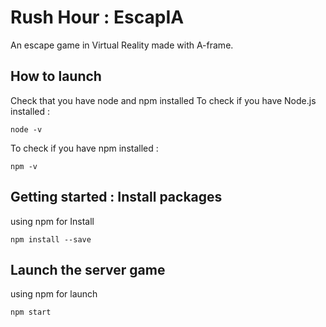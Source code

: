 # Rush Hour : EscapIA

An escape game in Virtual Reality made with A-frame.

## How to launch
Check that you have node and npm installed
To check if you have Node.js installed :

```
node -v
```
To check if you have npm installed :

```
npm -v
```

## Getting started : Install packages
using npm for Install
```
npm install --save
```

## Launch the server game
using npm for launch
```
npm start
```
